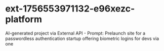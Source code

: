 # ext-1756553971132-e96xezc-platform
AI-generated project via External API - Prompt: Prelaunch site for a passwordless authentication startup offering biometric logins for devs via one 
